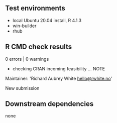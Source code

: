 ## Test environments

* local Ubuntu 20.04 install, R 4.1.3
* win-builder
* rhub

## R CMD check results

0 errors | 0 warnings

* checking CRAN incoming feasibility ... NOTE

Maintainer: 'Richard Aubrey White <hello@rwhite.no>'
  
New submission

## Downstream dependencies

none
